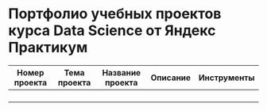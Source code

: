 # Портфолио учебных проектов курса Data Science от Яндекс Практикум

| Номер проекта | Тема проекта | Название проекта | Описание | Инструменты |
| --- | --- | --- | --- | --- |
|  |  |  |  |  |
|  |  |  |  |  |
|  |  |  |  |  |
|  |  |  |  |  |
